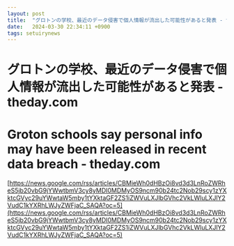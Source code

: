 ```yaml
---
layout: post
title:  "グロトンの学校、最近のデータ侵害で個人情報が流出した可能性があると発表 - theday.com"
date:   2024-03-30 22:34:11 +0900
tags: setuirynews 
---
```


# グロトンの学校、最近のデータ侵害で個人情報が流出した可能性があると発表 - theday.com



# Groton schools say personal info may have been released in recent data breach - theday.com

[https://news.google.com/rss/articles/CBMieWh0dHBzOi8vd3d3LnRoZWRheS5jb20vbG9jYWwtbmV3cy8yMDI0MDMyOS9ncm90b24tc2Nob29scy1zYXktcGVyc29uYWwtaW5mby1tYXktaGF2ZS1iZWVuLXJlbGVhc2VkLWluLXJlY2VudC1kYXRhLWJyZWFjaC_SAQA?oc=5](https://news.google.com/rss/articles/CBMieWh0dHBzOi8vd3d3LnRoZWRheS5jb20vbG9jYWwtbmV3cy8yMDI0MDMyOS9ncm90b24tc2Nob29scy1zYXktcGVyc29uYWwtaW5mby1tYXktaGF2ZS1iZWVuLXJlbGVhc2VkLWluLXJlY2VudC1kYXRhLWJyZWFjaC_SAQA?oc=5)

